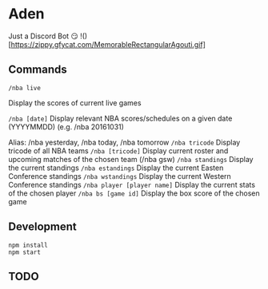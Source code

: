 # Aden
Just a Discord Bot :smirk:
!()[https://zippy.gfycat.com/MemorableRectangularAgouti.gif]
## Commands
```/nba live```

Display the scores of current live games

```/nba [date]```
Display relevant NBA scores/schedules on a given date (YYYYMMDD) (e.g. /nba 20161031)

Alias: /nba yesterday, /nba today, /nba tomorrow
```/nba tricode```
Display tricode of all NBA teams
```/nba [tricode]```
Display current roster and upcoming matches of the chosen team (/nba gsw)
```/nba standings```
Display the current standings
```/nba estandings```
Display the current Easten Conference standings
```/nba wstandings```
Display the current Western Conference standings
```/nba player [player name]```
Display the current stats of the chosen player
```/nba bs [game id]```
Display the box score of the chosen game

## Development
```
npm install
npm start
```
## TODO
